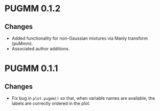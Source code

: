 # PUGMM 0.1.2

## Changes 

- Added functionality for non-Gaussian mixtures via Manly transform (puMmm).
- Associated author additions.

# PUGMM 0.1.1

## Changes

- Fix bug in `plot.pugmm()` so that, when variable names are available, the labels are correctly ordered in the plot.
